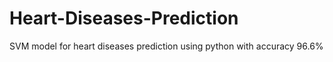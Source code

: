 # Heart-Diseases-Prediction
SVM model for heart diseases prediction using python with accuracy  96.6%
